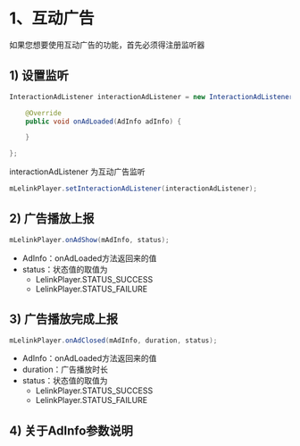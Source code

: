 # 1、互动广告
如果您想要使用互动广告的功能，首先必须得注册监听器

## 1) 设置监听
```java
InteractionAdListener interactionAdListener = new InteractionAdListener() {

    @Override
    public void onAdLoaded(AdInfo adInfo) {

    }

};
```
interactionAdListener 为互动广告监听
```java
mLelinkPlayer.setInteractionAdListener(interactionAdListener);
```

## 2) 广告播放上报
```java
mLelinkPlayer.onAdShow(mAdInfo, status);
```
- AdInfo：onAdLoaded方法返回来的值
- status：状态值的取值为
    - LelinkPlayer.STATUS_SUCCESS
    - LelinkPlayer.STATUS_FAILURE

## 3) 广告播放完成上报
```java
mLelinkPlayer.onAdClosed(mAdInfo, duration, status);
```
- AdInfo：onAdLoaded方法返回来的值
- duration：广告播放时长
- status：状态值的取值为
    - LelinkPlayer.STATUS_SUCCESS
    - LelinkPlayer.STATUS_FAILURE

## 4) 关于AdInfo参数说明